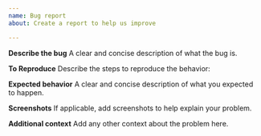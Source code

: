 ```yaml
---
name: Bug report
about: Create a report to help us improve

---
```


**Describe the bug**
A clear and concise description of what the bug is.

**To Reproduce**
Describe the steps to reproduce the behavior:

**Expected behavior**
A clear and concise description of what you expected to happen.

**Screenshots**
If applicable, add screenshots to help explain your problem.

**Additional context**
Add any other context about the problem here.
